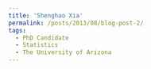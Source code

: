 ```yaml
---
title: 'Shenghao Xia'
permalink: /posts/2013/08/blog-post-2/
tags:
  - PhD Candidate
  - Statistics
  - The University of Arizona
---
```

